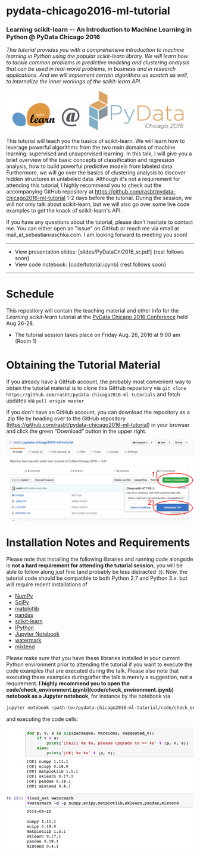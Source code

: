 # pydata-chicago2016-ml-tutorial

### Learning scikit-learn -- An Introduction to Machine Learning in Python @ PyData Chicago 2016

*This tutorial provides you with a comprehensive introduction to machine learning in Python using the popular scikit-learn library. We will learn how to tackle common problems in predictive modeling and clustering analysis that can be used in real-world problems, in business and in research applications. And we will implement certain algorithms as scratch as well, to internalize the inner workings of the scikit-learn API.*

![](images/logo.png)

This tutorial will teach you the basics of scikit-learn. We will learn how to leverage powerful algorithms from the two main domains of machine learning: supervised and unsupervised learning. In this talk, I will give you a brief overview of the basic concepts of classification and regression analysis, how to build powerful predictive models from labeled data. Furthermore, we will go over the basics of clustering analysis to discover hidden structures in unlabeled data. Although it's not a requirement for attending this tutorial, I highly recommend you to check out the accompanying GitHub repository at https://github.com/rasbt/pydata-chicago2016-ml-tutorial 1-2 days before the tutorial. During the session, we will not only talk about scikit-learn, but we will also go over some live code examples to get the knack of scikit-learn's API.   

If you have any questions about the tutorial, please don't hesitate to contact me. You can either open an "issue" on GitHub or reach me via email at mail_at_sebastianraschka.com. I am looking forward to meeting you soon!

---

- View presentation slides: [slides/PyDataChi2016_sr.pdf] {rest follows soon}
- View code notebook: [code/tutorial.ipynb] {rest follows soon}

---

# Schedule

This repository will contain the teaching material and other info for the *Learning scikit-learn* tutorial at the [PyData Chicago 2016 Conference](http://pydata.org/chicago2016/) held Aug 26-28.

- The tutorial session takes place on Friday Aug. 26, 2016 at 9:00 am (Room 1)


# Obtaining the Tutorial Material

If you already have a GitHub account, the probably most convenient way to obtain the tutorial material is to clone this GitHub repository via `git clone https://github.com/rasbt/pydata-chicago2016-ml-tutorials` and fetch updates via `pull origin master`

If you don’t have an GitHub account, you can download the repository as a .zip file by heading over to the GitHub repository (https://github.com/rasbt/pydata-chicago2016-ml-tutorial) in your browser and click the green “Download” button in the upper right.

![](images/github-download.png)


# Installation Notes and Requirements

Please note that installing the following libraries and running code alongside is **not a hard requirement for attending the tutorial session**, you will be able to follow along just fine (and probably be less distracted :)). Now, the tutorial code should be compatible to both Python 2.7 and Python 3.x. but will require recent installations of

- [NumPy](http://www.numpy.org)
- [SciPy](http://www.scipy.org)
- [matplotlib](http://matplotlib.org)
- [pandas](http://pandas.pydata.org)
- [scikit-learn](http://scikit-learn.org/stable/)
- [IPython](http://ipython.readthedocs.org/en/stable/)
- [Jupyter Notebook](http://jupyter.org)
- [watermark](https://pypi.python.org/pypi/watermark)
- [mlxtend](http://rasbt.github.io/mlxtend/)


Please make sure that you have these libraries installed in your current Python environment prior to attending the tutorial if you want to execute the code examples that are executed during the talk. Please also note that executing these examples during/after the talk is merely a suggestion, not a requirement. **I highly recommend you to open the code/check_environment.ipynb](code/check_environment.ipynb) notebook as a Jupyter notebook**, for instance by the notebook via

```bash
jupyter notebook <path-to>/pydata-chicago2016-ml-tutorial/code/check_environment.ipynb
```
and executing the code cells:

![](images/checkenv-example.png)
